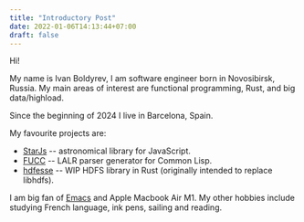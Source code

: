 ```yaml
---
title: "Introductory Post"
date: 2022-01-06T14:13:44+07:00
draft: false
---
```

Hi!

My name is Ivan Boldyrev, I am software engineer born in Novosibirsk, Russia.  My main areas of interest are functional programming, Rust, and big data/highload.

Since the beginning of 2024 I live in Barcelona, Spain.

My favourite projects are:

  * [StarJs](https://github.com/monoid/starjs) -- astronomical library for JavaScript.
  * [FUCC](https://github.com/monoid/fucc) -- LALR parser generator for Common Lisp.
  * [hdfesse](https://github.com/monoid/hdfesse) -- WIP HDFS library in Rust (originally intended to replace libhdfs).
<!--  * [damietta](https://github.com/monoid/damietta) -- not-even-alpha binary translator project. -->

I am big fan of [Emacs](https://www.gnu.org/software/emacs/) and Apple Macbook Air M1.  My other hobbies include studying French language, ink pens, sailing and reading.
